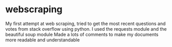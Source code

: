 # webscraping
My first attempt at web scraping, tried to get the most recent questions and votes from stack overflow using python.
I used the requests module and the beautiful soup module 
Made a lots of comments to make my documents more readable and understandable

